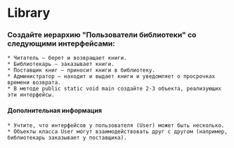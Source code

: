 # Library
### Создайте иерархию "Пользователи библиотеки" со следующими интерфейсами:
    * Читатель – берет и возвращает книги.
    * Библиотекарь – заказывает книги.
    * Поставщик книг – приносит книги в библиотеку.
    * Администратор – находит и выдает книги и уведомляет о просрочках времени возврата.
    * В методе public static void main создайте 2-3 объекта, реализующих эти интерфейсы.
        
#### Дополнительная информация
    * Учтите, что интерфейсов у пользователя (User) может быть несколько.
    * Объекты класса User могут взаимодействовать друг с другом (например, библиотекарь заказывает у поставщика).
